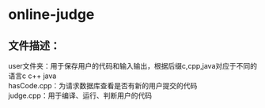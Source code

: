# online-judge
## 文件描述：

  user文件夹：用于保存用户的代码和输入输出，根据后缀c,cpp,java对应于不同的语言c c++ java  
  hasCode.cpp：为请求数据库查看是否有新的用户提交的代码  
  judge.cpp：用于编译、运行、判断用户的代码  
